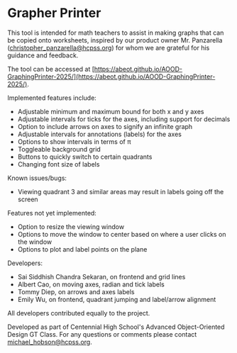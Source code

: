 # Grapher Printer

This tool is intended for math teachers to assist
in making graphs that can be copied onto worksheets,
inspired by our product owner Mr. Panzarella 
([christopher_panzarella@hcpss.org](mailto:christopher_panzarella@hcpss.org))
for whom we are grateful for his guidance and feedback.

The tool can be accessed at [https://abeot.github.io/AOOD-GraphingPrinter-2025/](https://abeot.github.io/AOOD-GraphingPrinter-2025/).

Implemented features include:
* Adjustable minimum and maximum bound for both x and y axes
* Adjustable intervals for ticks for the axes, including support for decimals
* Option to include arrows on axes to signify an infinite graph
* Adjustable intervals for annotations (labels) for the axes
* Options to show intervals in terms of π
* Toggleable background grid
* Buttons to quickly switch to certain quadrants
* Changing font size of labels

Known issues/bugs:
* Viewing quadrant 3 and similar areas may result in labels
going off the screen

Features not yet implemented:
* Option to resize the viewing window
* Options to move the window to center based on where a user clicks
on the window
* Options to plot and label points on the plane

Developers: 
* Sai Siddhish Chandra Sekaran, on frontend and grid lines
* Albert Cao, on moving axes, radian and tick labels
* Tommy Diep, on arrows and axes labels
* Emily Wu, on frontend, quadrant jumping and label/arrow alignment

All developers contributed equally to the project.

Developed as part of Centennial High School's Advanced Object-Oriented Design GT Class.
For any questions or comments please contact [michael_hobson@hcpss.org](mailto:michael_hobson@hcpss.org).
